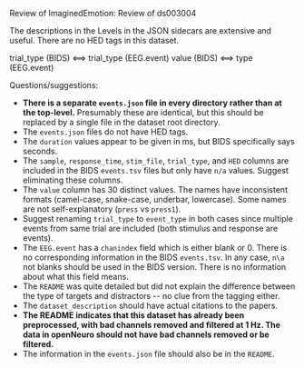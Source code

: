 Review of ImaginedEmotion: Review of ds003004

The descriptions in the Levels in the JSON sidecars are extensive and useful.
There are no HED tags in this dataset.

trial_type (BIDS) <==> trial_type (EEG.event)
value (BIDS) <==> type (EEG.event)

Questions/suggestions:

* **There is a separate `events.json` file in every directory rather than at the top-level.**
Presumably these are identical, but this should be replaced by a single
file in the dataset root directory.
* The `events.json` files do not have HED tags.
* The `duration` values appear to be given in ms, but BIDS specifically says seconds.
* The `sample`, `response_time`, `stim_file`,  `trial_type`, and `HED` columns
are included in the BIDS `events.tsv` files but only have `n/a` values.
Suggest eliminating these columns. 
* The `value` column has 30 distinct values. The names have inconsistent formats
(camel-case, snake-case, underbar, lowercase).
Some names are not self-explanatory (`press` vs `press1`).
* Suggest renaming `trial_type` to `event_type` in both cases since multiple
events from same trial are included (both stimulus and response are events).
* The `EEG.event` has a `chanindex` field which is either blank or 0.
There is no corresponding information in the BIDS `events.tsv`.
In any case, `n\a` not blanks should be used in the BIDS version.
There is no information about what this field means.
* The `README` was quite detailed but did not explain the difference between
the type of targets and distractors -- no clue from the tagging either.
* The `dataset_description` should have actual citations to the papers.
* **The README indicates that this dataset has already been preprocessed,
with bad channels removed and filtered at 1 Hz.
The data in openNeuro should not have bad channels removed or be filtered.**
* The information in the `events.json` file should also be in the `README`.


